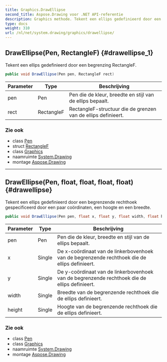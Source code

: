 ```yaml
---
title: Graphics.DrawEllipse
second_title: Aspose.Drawing voor .NET API-referentie
description: Graphics methode. Tekent een ellips gedefinieerd door een begrenzing RectangleF.
type: docs
weight: 310
url: /nl/net/system.drawing/graphics/drawellipse/
---
```

## DrawEllipse(Pen, RectangleF) {#drawellipse_1}

Tekent een ellips gedefinieerd door een begrenzing RectangleF.

```csharp
public void DrawEllipse(Pen pen, RectangleF rect)
```

| Parameter | Type | Beschrijving |
| --- | --- | --- |
| pen | Pen | Pen die de kleur, breedte en stijl van de ellips bepaalt. |
| rect | RectangleF | RectangleF-structuur die de grenzen van de ellips definieert. |

### Zie ook

* class [Pen](../../pen/)
* struct [RectangleF](../../rectanglef/)
* class [Graphics](../)
* naamruimte [System.Drawing](../../graphics/)
* montage [Aspose.Drawing](../../../)

---

## DrawEllipse(Pen, float, float, float, float) {#drawellipse}

Tekent een ellips gedefinieerd door een begrenzende rechthoek gespecificeerd door een paar coördinaten, een hoogte en een breedte.

```csharp
public void DrawEllipse(Pen pen, float x, float y, float width, float height)
```

| Parameter | Type | Beschrijving |
| --- | --- | --- |
| pen | Pen | Pen die de kleur, breedte en stijl van de ellips bepaalt. |
| x | Single | De x-coördinaat van de linkerbovenhoek van de begrenzende rechthoek die de ellips definieert. |
| y | Single | De y-coördinaat van de linkerbovenhoek van de begrenzende rechthoek die de ellips definieert. |
| width | Single | Breedte van de begrenzende rechthoek die de ellips definieert. |
| height | Single | Hoogte van de begrenzende rechthoek die de ellips definieert. |

### Zie ook

* class [Pen](../../pen/)
* class [Graphics](../)
* naamruimte [System.Drawing](../../graphics/)
* montage [Aspose.Drawing](../../../)


